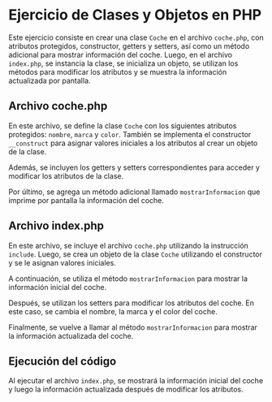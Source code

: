 # Ejercicio de Clases y Objetos en PHP

Este ejercicio consiste en crear una clase `Coche` en el archivo `coche.php`, con atributos protegidos, constructor, getters y setters, así como un método adicional para mostrar información del coche. Luego, en el archivo `index.php`, se instancia la clase, se inicializa un objeto, se utilizan los métodos para modificar los atributos y se muestra la información actualizada por pantalla.

## Archivo coche.php

En este archivo, se define la clase `Coche` con los siguientes atributos protegidos: `nombre`, `marca` y `color`. También se implementa el constructor `__construct` para asignar valores iniciales a los atributos al crear un objeto de la clase.

Además, se incluyen los getters y setters correspondientes para acceder y modificar los atributos de la clase.

Por último, se agrega un método adicional llamado `mostrarInformacion` que imprime por pantalla la información del coche.

## Archivo index.php

En este archivo, se incluye el archivo `coche.php` utilizando la instrucción `include`. Luego, se crea un objeto de la clase `Coche` utilizando el constructor y se le asignan valores iniciales.

A continuación, se utiliza el método `mostrarInformacion` para mostrar la información inicial del coche.

Después, se utilizan los setters para modificar los atributos del coche. En este caso, se cambia el nombre, la marca y el color del coche.

Finalmente, se vuelve a llamar al método `mostrarInformacion` para mostrar la información actualizada del coche.

## Ejecución del código

Al ejecutar el archivo `index.php`, se mostrará la información inicial del coche y luego la información actualizada después de modificar los atributos.
